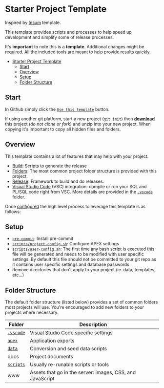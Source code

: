 # Starter Project Template

Inspired by [Insum](https://github.com/insum-labs/starter-project-template) template.

This template provides scripts and processes to help speed up development and simplify some of release processes.

It's **important** to note this is a **template**. Additional changes might be required. All the included tools are meant to help provide results quickly.

- [Starter Project Template](#starter-project-template)
  - [Start](#start)
  - [Overview](#overview)
  - [Setup](#setup)
  - [Folder Structure](#folder-structure)

## Start

In Github simply click the [`Use this template`](https://github.com/pocelka/template-oracle/generate) button.

If using another git platform, start a new project (`git init`) then [**download**](https://github.com/pocelka/template/archive/refs/heads/master.zip) this project (*do not clone or fork*) and unzip into your new project. When copying it's important to copy all hidden files and folders.

## Overview

This template contains a lot of features that may help with your project.

- [Build](build/): Scripts to generate the release
- [Folders](#folder-structure): The most common project folder structure is provided with this project.
- [Release](release/): Framework to build and do releases.
- [Visual Studio Code](https://code.visualstudio.com/) (VSC) integration: compile or run your SQL and PL/SQL code right from VSC. More details are provided in the [`.vscode`](.vscode/) folder.

Once [configured](#setup) the high level process to leverage this template is as follows:

## Setup

- [`pre-commit`](https://pre-commit.com): Install pre-commit
- [`scripts/project-config.sh`](scripts/project-config.sh): Configure APEX settings
- [`scripts/user-config.sh`](scripts/user-config.sh): The first time any bash script is executed this file will be generated and needs to be modified with user specific settings. By default this file should not be committed to your git repo as it contains user specific settings and database passwords
- Remove directories that don't apply to your project (ie. data, templates, etc...)

## Folder Structure

The default folder structure (listed below) provides a set of common folders most projects will use. You're encouraged to add new folders to your projects where necessary.

| Folder                   | Description                                                            |
| ------------------------ | ---------------------------------------------------------------------- |
| [`.vscode`](.vscode/)    | [Visual Studio Code](https://code.visualstudio.com/) specific settings |
| [`apex`](database/apex/) | Application exports                                                    |
| [`data`](database/data/) | Conversion and seed data scripts                                       |
| docs                     | Project documents                                                      |
| [`scripts`](scripts/)    | Usually re-runable scripts or tools                                    |
| www                      | Assets that go in the server: images, CSS, and JavaScript              |
